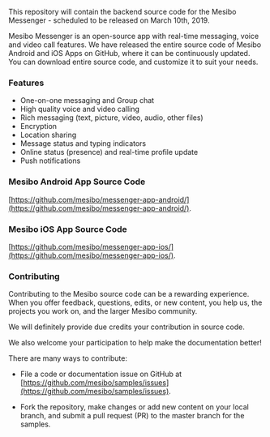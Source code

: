 This repository will contain the backend source code for the Mesibo Messenger - scheduled to be released on March 10th, 2019.

Mesibo Messenger is an open-source app with real-time messaging, voice and video call features. We have released the entire source code of Mesibo Android and iOS Apps on GitHub, where it can be continuously updated. You can download entire source code, and customize it to suit your needs. 

### Features
- One-on-one messaging and Group chat
- High quality voice and video calling
- Rich messaging (text, picture, video, audio, other files)
- Encryption
- Location sharing
- Message status and typing indicators
- Online status (presence) and real-time profile update
- Push notifications

### Mesibo Android App Source Code
[https://github.com/mesibo/messenger-app-android/](https://github.com/mesibo/messenger-app-android/).

### Mesibo iOS App Source Code

[https://github.com/mesibo/messenger-app-ios/](https://github.com/mesibo/messenger-app-ios/).

### Contributing
Contributing to the Mesibo source code can be a rewarding experience. When you
offer feedback, questions, edits, or new content, you help us, the projects you
work on, and the larger Mesibo community. 

We will definitely provide due credits your contribution in source code. 

We also welcome your participation to help make the documentation better!

There are many ways to contribute:

- File a code or documentation issue on GitHub at
[https://github.com/mesibo/samples/issues](https://github.com/mesibo/samples/issues).

- Fork the repository, make changes or add new content on your local
branch, and submit a pull request (PR) to the master branch for the samples.


